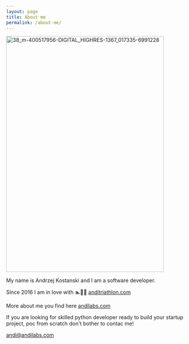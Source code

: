 ```yaml
---
layout: page
title: About me
permalink: /about-me/
---
```

<a data-flickr-embed="true" data-header="true"  href="https://www.flickr.com/photos/49424339@N02/33448367403/in/album-72157679779009304/" title="38_m-400517956-DIGITAL_HIGHRES-1367_017335-6991228"><img src="https://c1.staticflickr.com/3/2845/33448367403_1993d37fc4_z.jpg" width="428" height="640" alt="38_m-400517956-DIGITAL_HIGHRES-1367_017335-6991228"></a>

My name is Andrzej Kostanski and I am a software developer.

Since 2016 I am in love with 🏊🚴🏃 [anditriathlon.com](http://anditriathlon.com)

More about me you find here [andilabs.com](http://andilabs.com/)

If you are looking for skilled python developer ready to build your startup project, poc from scratch don't bother to contac me!

andi@andilabs.com
